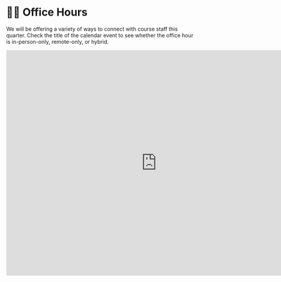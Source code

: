 # 👨‍🏫️ Office Hours

We will be offering a variety of ways to connect with course staff this quarter.
Check the title of the calendar event to see whether the office hour is
in-person-only, remote-only, or hybrid.

<iframe src="https://calendar.google.com/calendar/embed?src=c_e5e6438b88d24879b32e063e5a250c13603606cb5b5dc9fb12aa935b9d825f54%40group.calendar.google.com&ctz=America%2FNew_York" style="border: 0" width="800" height="600" frameborder="0" scrolling="no"></iframe>